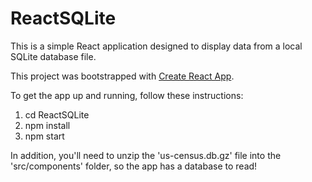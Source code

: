 # ReactSQLite

This is a simple React application designed to display data from a local SQLite database file.

This project was bootstrapped with [Create React App](https://github.com/facebookincubator/create-react-app).


To get the app up and running, follow these instructions:

1) cd ReactSQLite
2) npm install
3) npm start

In addition, you'll need to unzip the 'us-census.db.gz' file into the 'src/components' folder, so the app has a database to read!